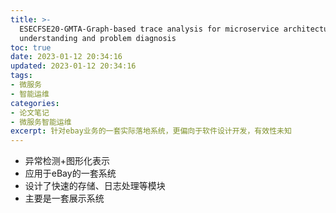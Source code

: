 ```yaml
---
title: >-
  ESECFSE20-GMTA-Graph-based trace analysis for microservice architecture
  understanding and problem diagnosis
toc: true
date: 2023-01-12 20:34:16
updated: 2023-01-12 20:34:16
tags:
- 微服务
- 智能运维
categories:
- 论文笔记
- 微服务智能运维
excerpt: 针对ebay业务的一套实际落地系统，更偏向于软件设计开发，有效性未知
---
```


* 异常检测+图形化表示
* 应用于eBay的一套系统
* 设计了快速的存储、日志处理等模块
* 主要是一套展示系统